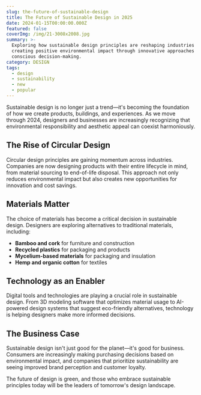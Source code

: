 ```yaml
---
slug: the-future-of-sustainable-design
title: The Future of Sustainable Design in 2025
date: 2024-01-15T00:00:00.000Z
featured: false
coverImg: /img/21-3008x2008.jpg
summary: >-
  Exploring how sustainable design principles are reshaping industries and
  creating positive environmental impact through innovative approaches and
  conscious decision-making.
category: DESIGN
tags:
  - design
  - sustainability
  - new
  - popular
---
```


Sustainable design is no longer just a trend—it's becoming the foundation of how we create products, buildings, and experiences. As we move through 2024, designers and businesses are increasingly recognizing that environmental responsibility and aesthetic appeal can coexist harmoniously.

## The Rise of Circular Design

Circular design principles are gaining momentum across industries. Companies are now designing products with their entire lifecycle in mind, from material sourcing to end-of-life disposal. This approach not only reduces environmental impact but also creates new opportunities for innovation and cost savings.

## Materials Matter

The choice of materials has become a critical decision in sustainable design. Designers are exploring alternatives to traditional materials, including:

* **Bamboo and cork** for furniture and construction
* **Recycled plastics** for packaging and products
* **Mycelium-based materials** for packaging and insulation
* **Hemp and organic cotton** for textiles

## Technology as an Enabler

Digital tools and technologies are playing a crucial role in sustainable design. From 3D modeling software that optimizes material usage to AI-powered design systems that suggest eco-friendly alternatives, technology is helping designers make more informed decisions.

## The Business Case

Sustainable design isn't just good for the planet—it's good for business. Consumers are increasingly making purchasing decisions based on environmental impact, and companies that prioritize sustainability are seeing improved brand perception and customer loyalty.

The future of design is green, and those who embrace sustainable principles today will be the leaders of tomorrow's design landscape.
